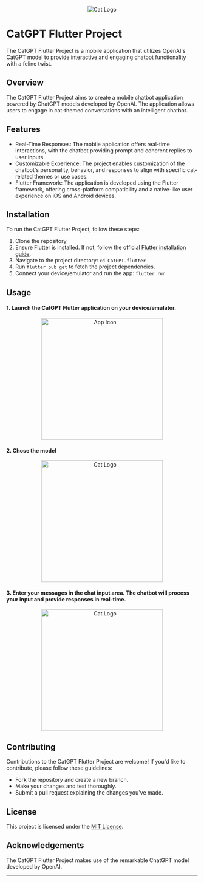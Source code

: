 
<p align="center">
  <img src="https://github.com/Randalab6/ChatGPT_flutter/assets/31637771/6e637ae8-db8e-4eaf-b2e6-76e6b69d780b" alt="Cat Logo" />
</p>

# CatGPT Flutter Project

The CatGPT Flutter Project is a mobile application that utilizes OpenAI's CatGPT model to provide interactive and engaging chatbot functionality with a feline twist.


## Overview

The CatGPT Flutter Project aims to create a mobile chatbot application powered by ChatGPT models developed by OpenAI. The application allows users to engage in cat-themed conversations with an intelligent chatbot.


## Features

- Real-Time Responses: The mobile application offers real-time interactions, with the chatbot providing prompt and coherent replies to user inputs.
- Customizable Experience: The project enables customization of the chatbot's personality, behavior, and responses to align with specific cat-related themes or use cases.
- Flutter Framework: The application is developed using the Flutter framework, offering cross-platform compatibility and a native-like user experience on iOS and Android devices.


## Installation

To run the CatGPT Flutter Project, follow these steps:

1. Clone the repository
2. Ensure Flutter is installed. If not, follow the official [Flutter installation guide](https://flutter.dev/docs/get-started/install).
3. Navigate to the project directory: `cd CatGPT-flutter`
4. Run `flutter pub get` to fetch the project dependencies.
5. Connect your device/emulator and run the app: `flutter run`

## Usage

<h4>1. Launch the CatGPT Flutter application on your device/emulator. </h4>
<p align="center">
  <img width="320px" src="https://github.com/Randalab6/ChatGPT_flutter/assets/31637771/907e3668-0580-4b0e-8dfa-fc647cc68bb7" alt="App Icon" />
</p>

<h4>2. Chose the model </h4>
<p align="center">
  <img width="320px" src="https://github.com/Randalab6/ChatGPT_flutter/assets/31637771/68c71083-a346-4468-8aa7-55276627b3ac" alt="Cat Logo" />
</p>

<h4> 3. Enter your messages in the chat input area. The chatbot will process your input and provide responses in real-time. </h4>
<p align="center">
  <img width="320px" src="https://github.com/Randalab6/ChatGPT_flutter/assets/31637771/98b431a8-aff1-4835-9ec6-831776b0f6d5" alt="Cat Logo" />
</p>

## Contributing

Contributions to the CatGPT Flutter Project are welcome! If you'd like to contribute, please follow these guidelines:
- Fork the repository and create a new branch.
- Make your changes and test thoroughly.
- Submit a pull request explaining the changes you've made.

## License

This project is licensed under the [MIT License](https://opensource.org/licenses/MIT).

## Acknowledgements

The CatGPT Flutter Project makes use of the remarkable ChatGPT model developed by OpenAI.

---
